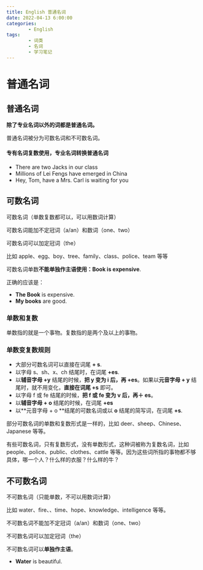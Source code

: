 ```yaml
---
title: English 普通名词
date: 2022-04-13 6:00:00
categories:
        - English
tags:
        - 词类
        - 名词
        - 学习笔记
---
```


# 普通名词

## 普通名词

**除了专业名词以外的词都是普通名词。**

普通名词被分为可数名词和不可数名词。

#### 专有名词复数使用，专业名词转换普通名词

- There are two Jacks in our class
- Millions of Lei Fengs have emerged in China
- Hey, Tom, have a Mrs. Carl is waiting for you

## 可数名词

可数名词（单数复数都可以，可以用数词计算）

可数名词能加不定冠词（a/an）和数词（one、two）

可数名词可以加定冠词（the）

比如 apple、egg、boy、tree、family、class、police、team 等等

可数名词单数**不能单独作主语使用：Book is expensive**.

正确的应该是：

- **The Book** is expensive.
- **My books** are good.

### 单数和复数

单数指的就是一个事物。复数指的是两个及以上的事物。

### 单数变复数规则

- 大部分可数名词可以直接在词尾 **+ s**.
- 以字母 s、sh、x、ch 结尾时，在词尾 **+es**.
- 以**辅音字母 +y** 结尾的时候，**把 y 变为 i 后，再 +es**。如果以**元音字母 + y** 结尾时，就不用变化，**直接在词尾 +s** 即可。
- 以字母 f 或 fe 结尾的时候，**把 f 或 fe 变为 v 后，再＋ es**。
- 以**辅音字母 + o** 结尾的时候，在词尾 **+es**
- 以**元音字母 + o **结尾的可数名词或以 **o** 结尾的简写词，在词尾 **+s**.

部分可数名词的单数和复数形式是一样的，比如 deer、sheep、Chinese、Japanese 等等。

有些可数名词，只有复数形式，没有单数形式，这种词被称为复数名词，比如 people、police、public、clothes、cattle 等等。因为这些词所指的事物都不够具体，哪一个人？什么样的衣服？什么样的牛？

## 不可数名词

不可数名词（只能单数，不可以用数词计算）

比如 water、fire、、time、hope、knowledge、intelligence 等等。

不可数名词不能加不定冠词（a/an）和数词（one、two）

不可数名词可以加定冠词（the）

不可数名词可以**单独作主语**。

- **Water** is beautiful.
